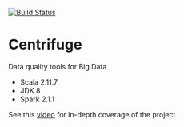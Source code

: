 [![Build Status](https://travis-ci.org/UNIVALENCE/centrifuge.png?branch=master)](https://travis-ci.org/UNIVALENCE/centrifuge)
# Centrifuge
Data quality tools for Big Data

* Scala 2.11.7
* JDK 8
* Spark 2.1.1

See this [video](https://www.youtube.com/watch?v=t24sUF2zWLY) for in-depth coverage of the project